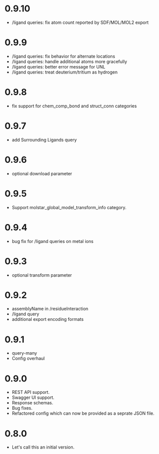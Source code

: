 # 0.9.10
* /ligand queries: fix atom count reported by SDF/MOL/MOL2 export

# 0.9.9
* /ligand queries: fix behavior for alternate locations
* /ligand queries: handle additional atoms more gracefully
* /ligand queries: better error message for UNL
* /ligand queries: treat deuterium/tritium as hydrogen

# 0.9.8
* fix support for chem_comp_bond and struct_conn categories

# 0.9.7
* add Surrounding Ligands query

# 0.9.6
* optional download parameter

# 0.9.5
* Support molstar_global_model_transform_info category.

# 0.9.4
* bug fix for /ligand queries on metal ions

# 0.9.3
* optional transform parameter

# 0.9.2
* assemblyName in /residueInteraction
* /ligand query
* additional export encoding formats

# 0.9.1
* query-many
* Config overhaul

# 0.9.0
* REST API support.
* Swagger UI support.
* Response schemas.
* Bug fixes.
* Refactored config which can now be provided as a seprate JSON file.

# 0.8.0
* Let's call this an initial version.